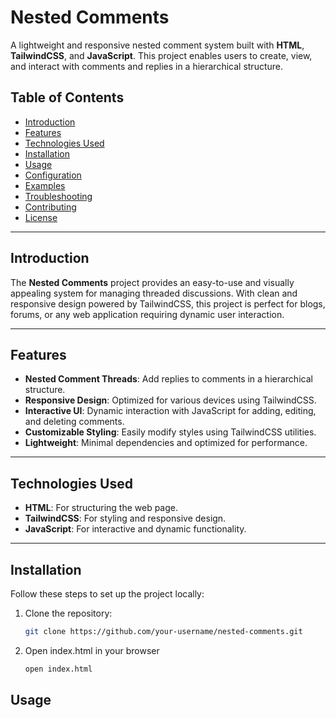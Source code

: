 # Nested Comments

A lightweight and responsive nested comment system built with **HTML**, **TailwindCSS**, and **JavaScript**. This project enables users to create, view, and interact with comments and replies in a hierarchical structure.

## Table of Contents

- [Introduction](#introduction)
- [Features](#features)
- [Technologies Used](#technologies-used)
- [Installation](#installation)
- [Usage](#usage)
- [Configuration](#configuration)
- [Examples](#examples)
- [Troubleshooting](#troubleshooting)
- [Contributing](#contributing)
- [License](#license)

---

## Introduction

The **Nested Comments** project provides an easy-to-use and visually appealing system for managing threaded discussions. With clean and responsive design powered by TailwindCSS, this project is perfect for blogs, forums, or any web application requiring dynamic user interaction.

---

## Features

- **Nested Comment Threads**: Add replies to comments in a hierarchical structure.
- **Responsive Design**: Optimized for various devices using TailwindCSS.
- **Interactive UI**: Dynamic interaction with JavaScript for adding, editing, and deleting comments.
- **Customizable Styling**: Easily modify styles using TailwindCSS utilities.
- **Lightweight**: Minimal dependencies and optimized for performance.

---

## Technologies Used

- **HTML**: For structuring the web page.
- **TailwindCSS**: For styling and responsive design.
- **JavaScript**: For interactive and dynamic functionality.

---

## Installation

Follow these steps to set up the project locally:

1. Clone the repository:
   ```bash
   git clone https://github.com/your-username/nested-comments.git

2. Open index.html in your browser

    ```bash
    open index.html

## Usage